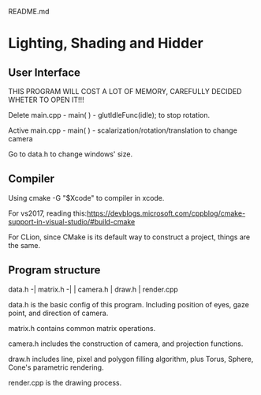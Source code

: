 README.md

# Lighting, Shading and Hidder

## User Interface

THIS PROGRAM WILL COST A LOT OF MEMORY, CAREFULLY DECIDED WHETER TO OPEN IT!!!

Delete main.cpp - main( ) - glutIdleFunc(idle); to stop rotation.

Active main.cpp - main( ) - scalarization/rotation/translation to change camera

Go to data.h to change windows' size.


## Compiler

Using cmake -G "$Xcode" to compiler in xcode.

For vs2017, reading this:https://devblogs.microsoft.com/cppblog/cmake-support-in-visual-studio/#build-cmake

For CLion, since CMake is its default way to construct a project, things are the same.

## Program structure

data.h   -|
matrix.h -|
          |
      camera.h
          |
        draw.h
          |
      render.cpp

data.h is the basic config of this program. Including position of eyes, gaze point, and direction of camera.

matrix.h contains common matrix operations.

camera.h includes the construction of camera, and projection functions.

draw.h includes line, pixel and polygon filling algorithm, plus Torus, Sphere, Cone's parametric rendering.

render.cpp is the drawing process.

